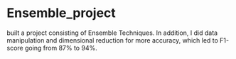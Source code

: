# Ensemble_project
 
built a project consisting of Ensemble Techniques. In addition, I
did data manipulation and dimensional reduction for more accuracy, which led to F1-score going from 87% to 94%.
